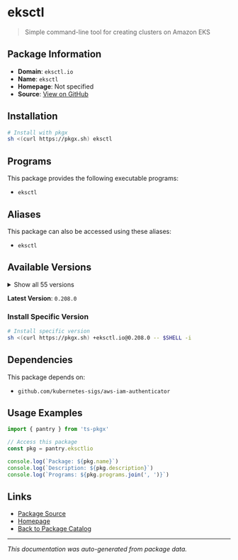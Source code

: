 # eksctl

> Simple command-line tool for creating clusters on Amazon EKS

## Package Information

- **Domain**: `eksctl.io`
- **Name**: `eksctl`
- **Homepage**: Not specified
- **Source**: [View on GitHub](https://github.com/pkgxdev/pantry/tree/main/projects/eksctl.io/package.yml)

## Installation

```bash
# Install with pkgx
sh <(curl https://pkgx.sh) eksctl
```

## Programs

This package provides the following executable programs:

- `eksctl`

## Aliases

This package can also be accessed using these aliases:

- `eksctl`

## Available Versions

<details>
<summary>Show all 55 versions</summary>

- `0.208.0`, `0.207.0`, `0.206.0`, `0.205.0`, `0.204.0`
- `0.203.0`, `0.202.0`, `0.201.0`, `0.200.0`, `0.199.0`
- `0.198.0`, `0.197.0`, `0.196.0`, `0.195.0`, `0.194.0`
- `0.193.0`, `0.192.0`, `0.191.0`, `0.190.0`, `0.189.0`
- `0.188.0`, `0.187.0`, `0.186.0`, `0.185.0`, `0.184.0`
- `0.183.0`, `0.182.0`, `0.181.0`, `0.180.0`, `0.179.0`
- `0.178.0`, `0.177.0`, `0.176.0`, `0.175.0`, `0.174.0`
- `0.173.0`, `0.172.0`, `0.171.0`, `0.170.0`, `0.169.0`
- `0.168.0`, `0.167.0`, `0.166.0`, `0.165.0`, `0.164.0`
- `0.163.0`, `0.162.0`, `0.161.0`, `0.160.0`, `0.159.0`
- `0.158.0`, `0.157.0`, `0.156.0`, `0.155.0`, `0.154.0`

</details>

**Latest Version**: `0.208.0`

### Install Specific Version

```bash
# Install specific version
sh <(curl https://pkgx.sh) +eksctl.io@0.208.0 -- $SHELL -i
```

## Dependencies

This package depends on:

- `github.com/kubernetes-sigs/aws-iam-authenticator`

## Usage Examples

```typescript
import { pantry } from 'ts-pkgx'

// Access this package
const pkg = pantry.eksctlio

console.log(`Package: ${pkg.name}`)
console.log(`Description: ${pkg.description}`)
console.log(`Programs: ${pkg.programs.join(', ')}`)
```

## Links

- [Package Source](https://github.com/pkgxdev/pantry/tree/main/projects/eksctl.io/package.yml)
- [Homepage](#)
- [Back to Package Catalog](../package-catalog.md)

---

*This documentation was auto-generated from package data.*
